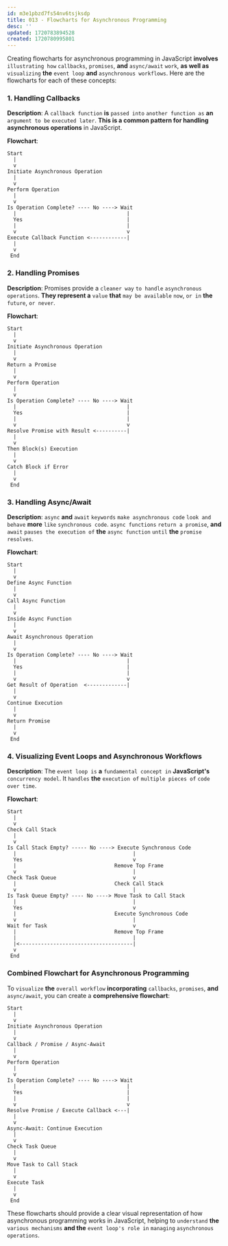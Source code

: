 ```yaml
---
id: m3e1pbzd7fs54nv6tsjksdp
title: 013 - Flowcharts for Asynchronous Programming
desc: ''
updated: 1720783894528
created: 1720780995801
---
```


Creating flowcharts for asynchronous programming in JavaScript **involves** `illustrating how` `callbacks`, `promises`, **and** `async/await` `work`, **as well as** `visualizing` **the** `event loop` **and** `asynchronous workflows`. Here are the flowcharts for each of these concepts:

### 1. Handling Callbacks

**Description**: A `callback function` **is** `passed into` `another function as` **an** `argument to be` `executed later`. **This is a common pattern for handling asynchronous operations** in JavaScript.

**Flowchart**:
```plaintext
Start
  |
  v
Initiate Asynchronous Operation
  |
  v
Perform Operation
  |
  v
Is Operation Complete? ---- No ----> Wait
  |                                    |
  Yes                                  |
  |                                    |
  v                                    v
Execute Callback Function <------------|
  |
  v
 End
```

### 2. Handling Promises

**Description**: Promises provide a `cleaner way` `to handle` `asynchronous operations`. **They represent a** `value` **that** `may be available` `now`, `or in` **the** `future`, `or never`.

**Flowchart**:
```plaintext
Start
  |
  v
Initiate Asynchronous Operation
  |
  v
Return a Promise
  |
  v
Perform Operation
  |
  v
Is Operation Complete? ---- No ----> Wait
  |                                    |
  Yes                                  |
  |                                    |
  v                                    v
Resolve Promise with Result <----------|
  |
  v
Then Block(s) Execution
  |
  v
Catch Block if Error
  |
  v
 End
```

### 3. Handling Async/Await

**Description**: `async` **and** `await` `keywords` `make asynchronous code` `look and behave` **more** `like` `synchronous code`. `async functions` `return a promise`, **and** `await` `pauses the execution of` **the** `async function` `until` **the** `promise resolves`.

**Flowchart**:
```plaintext
Start
  |
  v
Define Async Function
  |
  v
Call Async Function
  |
  v
Inside Async Function
  |
  v
Await Asynchronous Operation
  |
  v
Is Operation Complete? ---- No ----> Wait
  |                                    |
  Yes                                  |
  |                                    |
  v                                    v
Get Result of Operation  <-------------|
  |
  v
Continue Execution
  |
  v
Return Promise
  |
  v
 End
```

### 4. Visualizing Event Loops and Asynchronous Workflows

**Description**: The `event loop is` **a** `fundamental concept in` **JavaScript's** `concurrency model`. It `handles` **the** `execution of` `multiple pieces of` `code` `over time`.

**Flowchart**:
```plaintext
Start
  |
  v
Check Call Stack
  |
  v
Is Call Stack Empty? ----- No ----> Execute Synchronous Code
  |                                      |
  Yes                                    v
  |                                Remove Top Frame
  v                                      |
Check Task Queue                         v
  |                                Check Call Stack
  v                                      |
Is Task Queue Empty? ---- No ----> Move Task to Call Stack
  |                                      |
  Yes                                    v
  |                                Execute Synchronous Code
  v                                      |
Wait for Task                            v
  |                                Remove Top Frame
  |                                      |
  |<-------------------------------------|
  v
 End
```

### Combined Flowchart for Asynchronous Programming

To `visualize` **the** `overall workflow` **incorporating** `callbacks`, `promises`, **and** `async/await`, you can create a **comprehensive flowchart**:

```plaintext
Start
  |
  v
Initiate Asynchronous Operation
  |
  v
Callback / Promise / Async-Await
  |
  v
Perform Operation
  |
  v
Is Operation Complete? ---- No ----> Wait
  |                                    |
  Yes                                  |
  |                                    |
  v                                    v
Resolve Promise / Execute Callback <---|
  |
  v
Async-Await: Continue Execution
  |
  v
Check Task Queue
  |
  v
Move Task to Call Stack
  |
  v
Execute Task
  |
  v
 End
```

These flowcharts should provide a clear visual representation of how asynchronous programming works in JavaScript, helping to `understand` **the** `various mechanisms` **and the** `event loop's role in` `managing` `asynchronous operations`.